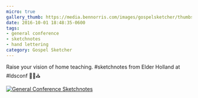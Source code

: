 ```yaml
---
micro: true
gallery_thumb: https://media.bennorris.com/images/gospelsketcher/thumbs/oct-16-3-holland-01.jpg
date: 2016-10-01 18:48:35-0600
tags:
- general conference
- sketchnotes
- hand lettering
category: Gospel Sketcher
---
```


Raise your vision of home teaching. #sketchnotes from Elder Holland at #ldsconf ✍🏼⛪️

[![General Conference Sketchnotes](https://media.bennorris.com/images/gospelsketcher/general-conference/oct-2016/oct-16-3-holland-01.jpg)](https://media.bennorris.com/images/gospelsketcher/general-conference/oct-2016/oct-16-3-holland-01.jpg)
